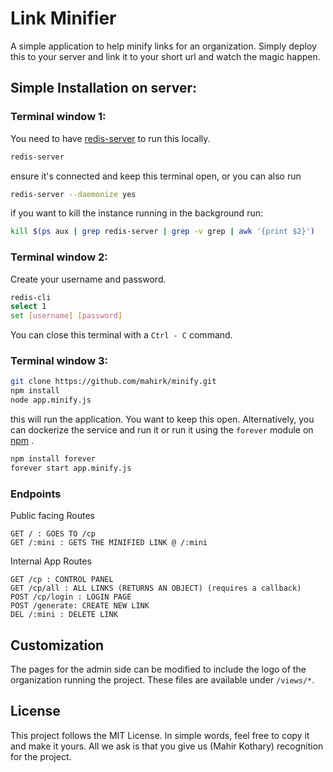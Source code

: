 # Link Minifier

A simple application to help minify links for an organization. Simply deploy this to your server and link it to your short url and watch the magic happen.


## Simple Installation on server:

### Terminal window 1:

You need to have [redis-server](http://redis.io/topics/quickstart) to run this locally.

```bash
redis-server
```
 ensure it's connected and keep this terminal open, or you can also run

```bash
redis-server --daemonize yes
```
if you want to kill the instance running in the background run:

```bash
kill $(ps aux | grep redis-server | grep -v grep | awk '{print $2}')
```

### Terminal window 2:

Create your username and password.

```bash
redis-cli
select 1
set [username] [password]
```
You can close this terminal with a `Ctrl - C` command.

### Terminal window 3:

```bash
git clone https://github.com/mahirk/minify.git
npm install
node app.minify.js
```
this will run the application. You want to keep this open. Alternatively, you can dockerize the service and run it or run it using the `forever` module on [npm](https://www.npmjs.com/package/forever) .

```bash
npm install forever
forever start app.minify.js
```

### Endpoints

Public facing Routes

```http
GET / : GOES TO /cp
GET /:mini : GETS THE MINIFIED LINK @ /:mini
```

Internal App Routes
```http
GET /cp : CONTROL PANEL
GET /cp/all : ALL LINKS (RETURNS AN OBJECT) (requires a callback)
POST /cp/login : LOGIN PAGE
POST /generate: CREATE NEW LINK
DEL /:mini : DELETE LINK
```

## Customization

The pages for the admin side can be modified to include the logo of the organization running the project. These files are available under `/views/*`.

## License

This project follows the MIT License. In simple words, feel free to copy it and make it yours. All we ask is that you give us (Mahir Kothary) recognition for the project.
